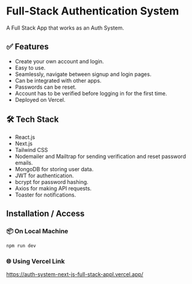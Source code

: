 # Full-Stack Authentication System

A Full Stack App that works as an Auth System.

## ✅ Features 

- Create your own account and login.
- Easy to use.
- Seamlessly, navigate between signup and login pages.
- Can be integrated with other apps.
- Passwords can be reset.
- Account has to be verified before logging in for the first time.
- Deployed on Vercel.

## 🛠️ Tech Stack

- React.js
- Next.js
- Tailwind CSS
- Nodemailer and Mailtrap for sending verification and reset password emails.
- MongoDB for storing user data.
- JWT for authentication.
- bcrypt for password hashing.
- Axios for making API requests.
- Toaster for notifications.

## Installation / Access
### 📦 On Local Machine
```bash
npm run dev
```

### 🌐 Using Vercel Link

https://auth-system-next-js-full-stack-appl.vercel.app/
